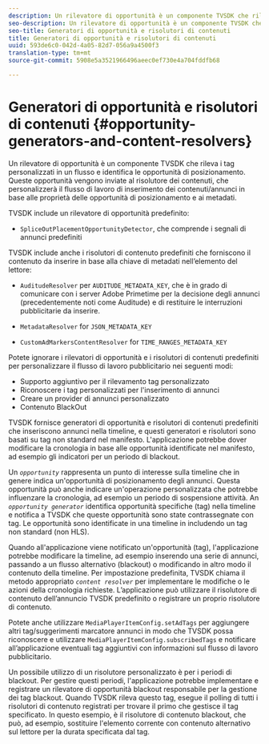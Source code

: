 ```yaml
---
description: Un rilevatore di opportunità è un componente TVSDK che rileva i tag personalizzati in un flusso e identifica le opportunità di posizionamento. Queste opportunità vengono inviate al risolutore dei contenuti, che personalizzerà il flusso di lavoro di inserimento dei contenuti/annunci in base alle proprietà delle opportunità di posizionamento e ai metadati.
seo-description: Un rilevatore di opportunità è un componente TVSDK che rileva i tag personalizzati in un flusso e identifica le opportunità di posizionamento. Queste opportunità vengono inviate al risolutore dei contenuti, che personalizzerà il flusso di lavoro di inserimento dei contenuti/annunci in base alle proprietà delle opportunità di posizionamento e ai metadati.
seo-title: Generatori di opportunità e risolutori di contenuti
title: Generatori di opportunità e risolutori di contenuti
uuid: 593de6c0-042d-4a05-82d7-056a9a4500f3
translation-type: tm+mt
source-git-commit: 5908e5a3521966496aeec0ef730e4a704fddfb68

---
```



# Generatori di opportunità e risolutori di contenuti {#opportunity-generators-and-content-resolvers}

Un rilevatore di opportunità è un componente TVSDK che rileva i tag personalizzati in un flusso e identifica le opportunità di posizionamento. Queste opportunità vengono inviate al risolutore dei contenuti, che personalizzerà il flusso di lavoro di inserimento dei contenuti/annunci in base alle proprietà delle opportunità di posizionamento e ai metadati.

TVSDK include un rilevatore di opportunità predefinito:

* `SpliceOutPlacementOpportunityDetector`, che comprende i segnali di annunci predefiniti

TVSDK include anche i risolutori di contenuto predefiniti che forniscono il contenuto da inserire in base alla chiave di metadati nell’elemento del lettore:

* `AuditudeResolver` per `AUDITUDE_METADATA_KEY`, che è in grado di comunicare con i server Adobe Primetime per la decisione degli annunci (precedentemente noti come Auditude) e di restituire le interruzioni pubblicitarie da inserire.

* `MetadataResolver` for `JSON_METADATA_KEY`

* `CustomAdMarkersContentResolver` for `TIME_RANGES_METADATA_KEY`

Potete ignorare i rilevatori di opportunità e i risolutori di contenuti predefiniti per personalizzare il flusso di lavoro pubblicitario nei seguenti modi:

* Supporto aggiuntivo per il rilevamento tag personalizzato
* Riconoscere i tag personalizzati per l&#39;inserimento di annunci
* Creare un provider di annunci personalizzato
* Contenuto BlackOut

TVSDK fornisce generatori di opportunità e risolutori di contenuti predefiniti che inseriscono annunci nella timeline, e questi generatori e risolutori sono basati su tag non standard nel manifesto. L&#39;applicazione potrebbe dover modificare la cronologia in base alle opportunità identificate nel manifesto, ad esempio gli indicatori per un periodo di blackout.

Un *`opportunity`* rappresenta un punto di interesse sulla timeline che in genere indica un&#39;opportunità di posizionamento degli annunci. Questa opportunità può anche indicare un&#39;operazione personalizzata che potrebbe influenzare la cronologia, ad esempio un periodo di sospensione attività. An *`opportunity generator`* identifica opportunità specifiche (tag) nella timeline e notifica a TVSDK che queste opportunità sono state contrassegnate con tag. Le opportunità sono identificate in una timeline in includendo un tag non standard (non HLS).

Quando all&#39;applicazione viene notificato un&#39;opportunità (tag), l&#39;applicazione potrebbe modificare la timeline, ad esempio inserendo una serie di annunci, passando a un flusso alternativo (blackout) o modificando in altro modo il contenuto della timeline. Per impostazione predefinita, TVSDK chiama il metodo appropriato *`content resolver`* per implementare le modifiche o le azioni della cronologia richieste. L’applicazione può utilizzare il risolutore di contenuto dell’annuncio TVSDK predefinito o registrare un proprio risolutore di contenuto.

Potete anche utilizzare `MediaPlayerItemConfig.setAdTags` per aggiungere altri tag/suggerimenti marcatore annunci in modo che TVSDK possa riconoscere e utilizzare `MediaPlayerItemConfig.subscribedTags` e notificare all’applicazione eventuali tag aggiuntivi con informazioni sul flusso di lavoro pubblicitario.

Un possibile utilizzo di un risolutore personalizzato è per i periodi di blackout. Per gestire questi periodi, l&#39;applicazione potrebbe implementare e registrare un rilevatore di opportunità blackout responsabile per la gestione dei tag blackout. Quando TVSDK rileva questo tag, esegue il polling di tutti i risolutori di contenuto registrati per trovare il primo che gestisce il tag specificato. In questo esempio, è il risolutore di contenuto blackout, che può, ad esempio, sostituire l&#39;elemento corrente con contenuto alternativo sul lettore per la durata specificata dal tag.
